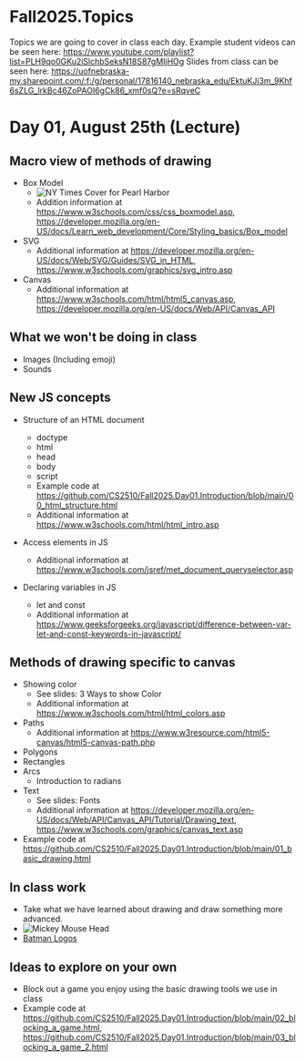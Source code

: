 # Fall2025.Topics
Topics we are going to cover in class each day.
Example student videos can be seen here: https://www.youtube.com/playlist?list=PLH9qo0GKu2iSlchbSeksN18S87gMIjHOg
Slides from class can be seen here: https://uofnebraska-my.sharepoint.com/:f:/g/personal/17816140_nebraska_edu/EktuKJi3m_9Khf6sZLG_lrkBc46ZoPAOI6gCk86_xmf0sQ?e=sRqveC

# Day 01, August 25th (Lecture)
## Macro view of methods of drawing 

- Box Model
    - ![NY Times Cover for Pearl Harbor](https://www.nypl.org/scout/_next/image?url=https%3A%2F%2Fdrupal.nypl.org%2Fsites-drupal%2Fdefault%2Ffiles%2Fstyles%2Fmax_width_960%2Fpublic%2Fblogs%2Ff55b9a989d12b3c172d3510da17478ad.png%3Fitok%3DB3nyQ1YD&w=1920&q=90)
    - Addition information at https://www.w3schools.com/css/css_boxmodel.asp, https://developer.mozilla.org/en-US/docs/Learn_web_development/Core/Styling_basics/Box_model
- SVG
    - Additional information at https://developer.mozilla.org/en-US/docs/Web/SVG/Guides/SVG_in_HTML, https://www.w3schools.com/graphics/svg_intro.asp
- Canvas
    - Additional information at https://www.w3schools.com/html/html5_canvas.asp, https://developer.mozilla.org/en-US/docs/Web/API/Canvas_API

## What we won't be doing in class
- Images (Including emoji)
- Sounds

## New JS concepts

- Structure of an HTML document
  - doctype
  - html
  - head
  - body
  - script
  - Example code at https://github.com/CS2510/Fall2025.Day01.Introduction/blob/main/00_html_structure.html
  - Additional information at https://www.w3schools.com/html/html_intro.asp

- Access elements in JS
  - Additional information at https://www.w3schools.com/jsref/met_document_queryselector.asp

- Declaring variables in JS
  - let and const
  - Additional information at https://www.geeksforgeeks.org/javascript/difference-between-var-let-and-const-keywords-in-javascript/

## Methods of drawing specific to canvas
- Showing color
  - See slides: 3 Ways to show Color
  - Additional information at https://www.w3schools.com/html/html_colors.asp
- Paths
  - Additional information at https://www.w3resource.com/html5-canvas/html5-canvas-path.php
- Polygons
- Rectangles
- Arcs
    - Introduction to radians
- Text
  - See slides: Fonts
  - Additional information at https://developer.mozilla.org/en-US/docs/Web/API/Canvas_API/Tutorial/Drawing_text, https://www.w3schools.com/graphics/canvas_text.asp
- Example code at https://github.com/CS2510/Fall2025.Day01.Introduction/blob/main/01_basic_drawing.html



## In class work
- Take what we have learned about drawing and draw something more advanced.
- ![Mickey Mouse Head](https://encrypted-tbn0.gstatic.com/images?q=tbn:ANd9GcRb5ejW-uLTRXHprPAMrWZUOFD1nWv7xpnvYw&s)
- [Batman Logos](https://flowingdata.com/2012/12/24/evolution-of-batman-logo-1940-2012/)

## Ideas to explore on your own
- Block out a game you enjoy using the basic drawing tools we use in class
- Example code at https://github.com/CS2510/Fall2025.Day01.Introduction/blob/main/02_blocking_a_game.html, https://github.com/CS2510/Fall2025.Day01.Introduction/blob/main/03_blocking_a_game_2.html

